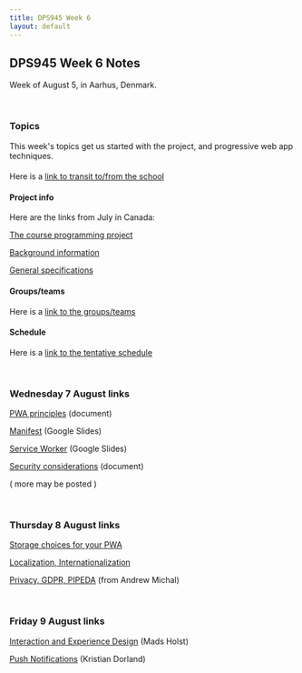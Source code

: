 ```yaml
---
title: DPS945 Week 6
layout: default
---
```


## DPS945 Week 6 Notes

Week of August 5, in Aarhus, Denmark. 

<br>

### Topics

This week's topics get us started with the project, and progressive web app techniques. 

#### 

Here is a [link to transit to/from the school](/denmark/transit-hostel-to-school)

#### Project info

Here are the links from July in Canada:

[The course programming project](/graded-work/moves-project-intro)

[Background information](/graded-work/moves-project-background)

[General specifications](/graded-work/moves-project-general-specs)

#### Groups/teams 

Here is a [link to the groups/teams](/denmark/student-teams)

#### Schedule

Here is a [link to the tentative schedule](/schedule-detailed)

<br>

### Wednesday 7 August links

[PWA principles](pwa-principles) (document)

[Manifest](https://docs.google.com/presentation/d/1schcrEePnRhnVtj1BZGQRSI5KHEghgCruVy2Ek2RB48/edit?usp=sharing) (Google Slides)

[Service Worker](https://docs.google.com/presentation/d/1vsfITMecgV9KkJWX1WNCYvu1waNsrnjS287w2EVhAgw/edit?usp=sharing) (Google Slides)

[Security considerations](pwa-security-intro) (document)

( more may be posted ) 

<br>

### Thursday 8 August links

[Storage choices for your PWA](pwa-storage)

[Localization, Internationalization](pwa-localize-internationalize) 

[Privacy, GDPR, PIPEDA](pwa-privacy-gdpr-pipeda.pdf) (from Andrew Michal)

<br>

### Friday 9 August links

[Interaction and Experience Design](pwa-ux-user-interaction.pdf) (Mads Holst)

[Push Notifications](pwa-push-notifications.pdf) (Kristian Dorland)

<br>
